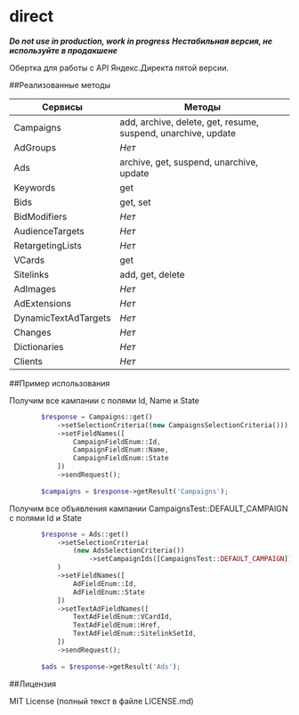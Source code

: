 # direct
***Do not use in production, work in progress***
***Нестабильная версия, не используйте в продакшене***

Обертка для работы с API Яндекс.Директа пятой версии.

##Реализованные методы

Сервисы | Методы 
--- | ---
Campaigns|add, archive, delete, get, resume, suspend, unarchive, update
AdGroups|<em>Нет</em>
Ads|archive, get, suspend, unarchive, update
Keywords|get
Bids|get, set
BidModifiers|<em>Нет</em>
AudienceTargets|<em>Нет</em>
RetargetingLists|<em>Нет</em>
VCards|get
Sitelinks|add, get, delete
AdImages|<em>Нет</em>
AdExtensions|<em>Нет</em>
DynamicTextAdTargets|<em>Нет</em>
Changes|<em>Нет</em>
Dictionaries|<em>Нет</em>
Clients|<em>Нет</em>

##Пример использования

Получим все кампании с полями Id, Name и State
```php
        $response = Campaigns::get()
            ->setSelectionCriteria((new CampaignsSelectionCriteria()))
            ->setFieldNames([
                CampaignFieldEnum::Id,
                CampaignFieldEnum::Name,
                CampaignFieldEnum::State
            ])
            ->sendRequest();
        
        $campaigns = $response->getResult('Campaigns');
```

Получим все объявления кампании CampaignsTest::DEFAULT_CAMPAIGN с полями Id и State
```php
        $response = Ads::get()
            ->setSelectionCriteria(
                (new AdsSelectionCriteria())
                    ->setCampaignIds([CampaignsTest::DEFAULT_CAMPAIGN])
            )
            ->setFieldNames([
                AdFieldEnum::Id,
                AdFieldEnum::State
            ])
            ->setTextAdFieldNames([
                TextAdFieldEnum::VCardId,
                TextAdFieldEnum::Href,
                TextAdFieldEnum::SitelinkSetId,
            ])
            ->sendRequest();
        
        $ads = $response->getResult('Ads');
```

##Лицензия

MIT License (полный текст в файле LICENSE.md)